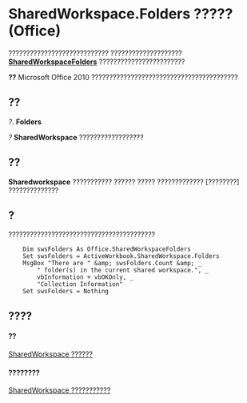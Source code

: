 
# SharedWorkspace.Folders ????? (Office)

???????????????????????????? ????????????????????  **[SharedWorkspaceFolders](a9020edc-f199-6bab-75d1-c2bdc2a547d3.md)** ????????????????????????


 **??**  Microsoft Office 2010 ?????????????????????????????????????????


## ??

 _?_. **Folders**

 _?_ **SharedWorkspace** ??????????????????


## ??

 **Sharedworkspace** ??????????? ?????? ????? ????????????? [????????] ??????????????


## ?

?????????????????????????????????????????


```
    Dim swsFolders As Office.SharedWorkspaceFolders 
    Set swsFolders = ActiveWorkbook.SharedWorkspace.Folders 
    MsgBox "There are " &amp; swsFolders.Count &amp; _ 
        " folder(s) in the current shared workspace.", _ 
        vbInformation + vbOKOnly, _ 
        "Collection Information" 
    Set swsFolders = Nothing 

```


## ????


#### ??


[SharedWorkspace ??????](7512f0ff-382d-d344-9424-aa10549d14f9.md)
#### ????????


[SharedWorkspace ???????????](http://msdn.microsoft.com/library/e4c2b518-d955-27e1-3e73-173d3c4f961d%28Office.15%29.aspx)